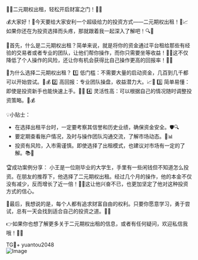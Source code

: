 🎉🚀二元期权出租，轻松开启财富之门！🚀🎉

💰大家好！👋今天要给大家安利一个超级给力的投资方式——二元期权出租！💼📈如果你还在为投资选择而头疼，那就跟着我一起深入了解吧！🔍👀

🎯首先，什么是二元期权出租？简单来说，就是将你的资金通过平台租给那些有经验的交易者或者专业的团队，让他们帮你操作，而你只需要坐等收益！🌈💸这不仅降低了个人操作的风险，还让你有机会获得比自己操作更高的回报率！🤩💸

🌟为什么选择二元期权出租？
1️⃣ 低门槛：不需要大量的启动资金，几百到几千都可以开始尝试。💸💰
2️⃣ 高回报：专业团队操盘，收益潜力大。📈💸
3️⃣ 简单易懂：即使是投资新手也能快速上手。📖🤓
4️⃣ 灵活性高：可以根据自己的情况随时调整投资策略。🔄💰

💡小贴士：
- 在选择出租平台时，一定要考察其信誉和历史业绩，确保资金安全。🛡️🔍
- 要定期查看账户情况，及时与操作团队沟通交流，了解市场动态。💬📊
- 投资有风险，入市需谨慎。即使选择了出租模式，也建议对市场有一定的了解。📚🧐

🏆成功案例分享：
小王是一位刚毕业的大学生，手里有一些闲钱但不知道怎么投资。在朋友的推荐下，他选择了二元期权出租。经过几个月的操作，他的本金不仅没有减少，反而增长了近一倍！🎊🎉这让他兴奋不已，也更加坚定了他对这种投资方式的信心。

📝最后，我想说的是，每个人都有追求财富自由的权利。只要你愿意学习，勇于尝试，总有一天会找到适合自己的投资之道。🌟🌈

👉如果你也想了解更多关于二元期权出租的信息，或者有任何疑问，欢迎私信我哦！💬💌

TG💪+ yuantou2048  
![Image](https://github.com/user-attachments/assets/2e62504c-5fae-40f2-9b3c-f9505447adb8)